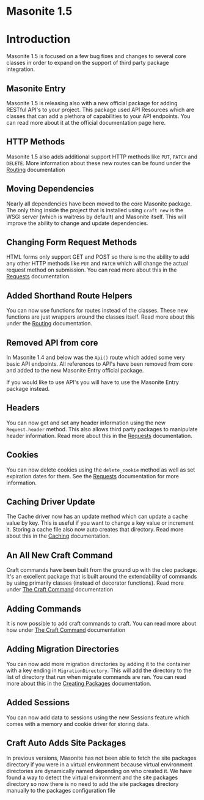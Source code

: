 # Masonite 1.5

# Introduction

Masonite 1.5 is focused on a few bug fixes and changes to several core classes in order to expand on the support of third party package integration.

## Masonite Entry

Masonite 1.5 is releasing also with a new official package for adding RESTful API's to your project. This package used API Resources which are classes that can add a plethora of capabilities to your API endpoints. You can read more about it at the official documentation page here.

## HTTP Methods

Masonite 1.5 also adds additional support HTTP methods like `PUT`, `PATCH` and `DELETE`. More information about these new routes can be found under the [Routing](/internal_server_error.md) documentation

## Moving Dependencies

Nearly all dependencies have been moved to the core Masonite package. The only thing inside the project that is installed using `craft new` is the WSGI server (which is waitress by default) and Masonite itself. This will improve the ability to change and update dependencies.

## Changing Form Request Methods

HTML forms only support GET and POST so there is no the ability to add any other HTTP methods like `PUT` and `PATCH` which will change the actual request method on submission. You can read more about this in the [Requests](/requests.md) documentation.

## Added Shorthand Route Helpers

You can now use functions for routes instead of the classes. These new functions are just wrappers around the classes itself. Read more about this under the [Routing](/internal_server_error.md) documentation.

## Removed API from core

In Masonite 1.4 and below was the `Api()` route which added some very basic API endpoints. All references to API's have been removed from core and added to the new Masonite Entry official package. 

If you would like to use API's you will have to use the Masonite Entry package instead.

## Headers

You can now get and set any header information using the new `Request.header` method. This also allows third party packages to manipulate header information. Read more about this in the [Requests](/requests.md) documentation. 

## Cookies

You can now delete cookies using the `delete_cookie` method as well as set expiration dates for them. See the [Requests](/requests.md) documentation for more information.

## Caching Driver Update

The Cache driver now has an update method which can update a cache value by key. This is useful if you want to change a key value or increment it. Storing a cache file also now auto creates that directory. Read more about this in the [Caching](/caching.md) documentation. 

## An All New Craft Command

Craft commands have been built from the ground up with the cleo package. It's an excellent package that is built around the extendability of commands by using primarily classes (instead of decorator functions). Read more under [The Craft Command](/the-craft-command/introduction.md) documentation

 

## Adding Commands

It is now possible to add craft commands to craft. You can read more about how under [The Craft Command](/the-craft-command/introduction.md) documentation

## Adding Migration Directories

You can now add more migration directories by adding it to the container with a key ending in `MigrationDirectory`. This will add the directory to the list of directory that run when migrate commands are ran. You can read more about this in the [Creating Packages](/creating-packages.md) documentation.

## Added Sessions

You can now add data to sessions using the new Sessions feature which comes with a memory and cookie driver for storing data.

## Craft Auto Adds Site Packages

In previous versions, Masonite has not been able to fetch the site packages directory if you were in a virtual environment because virtual environment directories are dynamically named depending on who created it. We have found a way to detect the virtual environment and the site packages directory so now there is no need to add the site packages directory manually to the packages configuration file


